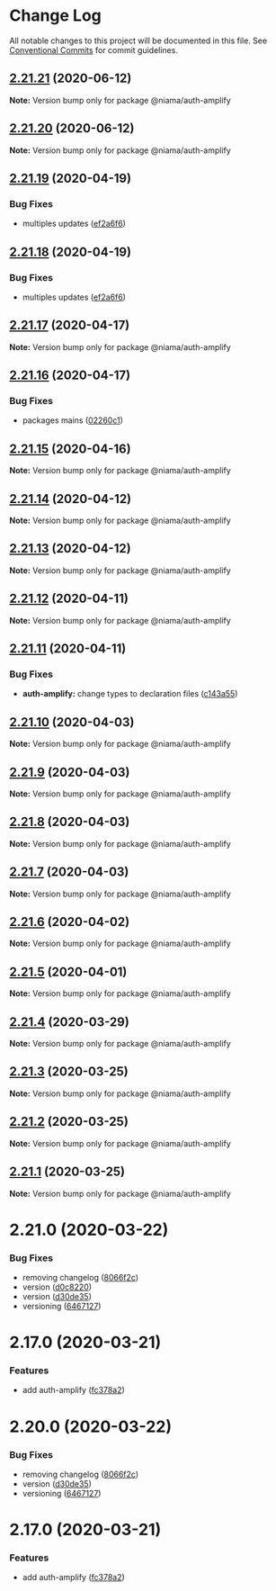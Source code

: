 # Change Log

All notable changes to this project will be documented in this file.
See [Conventional Commits](https://conventionalcommits.org) for commit guidelines.

## [2.21.21](https://github.com/niama-strategies/niama/compare/@niama/auth-amplify@2.21.19...@niama/auth-amplify@2.21.21) (2020-06-12)

**Note:** Version bump only for package @niama/auth-amplify





## [2.21.20](https://github.com/niama-strategies/niama/compare/@niama/auth-amplify@2.21.19...@niama/auth-amplify@2.21.20) (2020-06-12)

**Note:** Version bump only for package @niama/auth-amplify





## [2.21.19](https://github.com/niama-strategies/niama/compare/@niama/auth-amplify@2.21.17...@niama/auth-amplify@2.21.19) (2020-04-19)


### Bug Fixes

* multiples updates ([ef2a6f6](https://github.com/niama-strategies/niama/commit/ef2a6f6f3a2be38cc5aeefe7ad641d61d96dabe4))





## [2.21.18](https://github.com/niama-strategies/niama/compare/@niama/auth-amplify@2.21.17...@niama/auth-amplify@2.21.18) (2020-04-19)


### Bug Fixes

* multiples updates ([ef2a6f6](https://github.com/niama-strategies/niama/commit/ef2a6f6f3a2be38cc5aeefe7ad641d61d96dabe4))





## [2.21.17](https://github.com/niama-strategies/niama/compare/@niama/auth-amplify@2.21.16...@niama/auth-amplify@2.21.17) (2020-04-17)

**Note:** Version bump only for package @niama/auth-amplify





## [2.21.16](https://github.com/niama-strategies/niama/compare/@niama/auth-amplify@2.21.15...@niama/auth-amplify@2.21.16) (2020-04-17)


### Bug Fixes

* packages mains ([02260c1](https://github.com/niama-strategies/niama/commit/02260c19823836b0f3234a330ed25406d8b127a1))





## [2.21.15](https://github.com/niama-strategies/niama/compare/@niama/auth-amplify@2.21.14...@niama/auth-amplify@2.21.15) (2020-04-16)

**Note:** Version bump only for package @niama/auth-amplify





## [2.21.14](https://github.com/niama-strategies/niama/compare/@niama/auth-amplify@2.21.13...@niama/auth-amplify@2.21.14) (2020-04-12)

**Note:** Version bump only for package @niama/auth-amplify





## [2.21.13](https://github.com/niama-strategies/niama/compare/@niama/auth-amplify@2.21.12...@niama/auth-amplify@2.21.13) (2020-04-12)

**Note:** Version bump only for package @niama/auth-amplify





## [2.21.12](https://github.com/niama-strategies/niama/compare/@niama/auth-amplify@2.21.11...@niama/auth-amplify@2.21.12) (2020-04-11)

**Note:** Version bump only for package @niama/auth-amplify





## [2.21.11](https://github.com/niama-strategies/niama/compare/@niama/auth-amplify@2.21.10...@niama/auth-amplify@2.21.11) (2020-04-11)


### Bug Fixes

* **auth-amplify:** change types to declaration files ([c143a55](https://github.com/niama-strategies/niama/commit/c143a55614dbec46bc867f2e3e3359695cef5070))





## [2.21.10](https://github.com/niama-strategies/niama/compare/@niama/auth-amplify@2.21.9...@niama/auth-amplify@2.21.10) (2020-04-03)

**Note:** Version bump only for package @niama/auth-amplify





## [2.21.9](https://github.com/niama-strategies/niama/compare/@niama/auth-amplify@2.21.8...@niama/auth-amplify@2.21.9) (2020-04-03)

**Note:** Version bump only for package @niama/auth-amplify





## [2.21.8](https://github.com/niama-strategies/niama/compare/@niama/auth-amplify@2.21.7...@niama/auth-amplify@2.21.8) (2020-04-03)

**Note:** Version bump only for package @niama/auth-amplify





## [2.21.7](https://github.com/niama-strategies/niama/compare/@niama/auth-amplify@2.21.6...@niama/auth-amplify@2.21.7) (2020-04-03)

**Note:** Version bump only for package @niama/auth-amplify





## [2.21.6](https://github.com/niama-strategies/niama/compare/@niama/auth-amplify@2.21.5...@niama/auth-amplify@2.21.6) (2020-04-02)

**Note:** Version bump only for package @niama/auth-amplify





## [2.21.5](https://github.com/niama-strategies/niama/compare/@niama/auth-amplify@2.21.4...@niama/auth-amplify@2.21.5) (2020-04-01)

**Note:** Version bump only for package @niama/auth-amplify





## [2.21.4](https://github.com/niama-strategies/niama/compare/@niama/auth-amplify@2.21.3...@niama/auth-amplify@2.21.4) (2020-03-29)

**Note:** Version bump only for package @niama/auth-amplify





## [2.21.3](https://github.com/niama-strategies/niama/compare/@niama/auth-amplify@2.21.2...@niama/auth-amplify@2.21.3) (2020-03-25)

**Note:** Version bump only for package @niama/auth-amplify





## [2.21.2](https://github.com/niama-strategies/niama/compare/@niama/auth-amplify@2.21.1...@niama/auth-amplify@2.21.2) (2020-03-25)

**Note:** Version bump only for package @niama/auth-amplify





## [2.21.1](https://github.com/niama-strategies/niama/compare/@niama/auth-amplify@2.21.0...@niama/auth-amplify@2.21.1) (2020-03-25)

**Note:** Version bump only for package @niama/auth-amplify





# 2.21.0 (2020-03-22)


### Bug Fixes

* removing changelog ([8066f2c](https://github.com/niama-strategies/niama/commit/8066f2c143a8e93600d5dab4ab313501e81f7a82))
* version ([d0c8220](https://github.com/niama-strategies/niama/commit/d0c822081680fe0106ebe9b8dd30ce769d102759))
* version ([d30de35](https://github.com/niama-strategies/niama/commit/d30de355da29ccd03916cddcd532e543e5906d0d))
* versioning ([6467127](https://github.com/niama-strategies/niama/commit/6467127550c6c1bfbc0d43ab4d83906695d9d732))



# 2.17.0 (2020-03-21)


### Features

* add auth-amplify ([fc378a2](https://github.com/niama-strategies/niama/commit/fc378a2f303f8befc2fe441fc37799bc4cbf2f71))





# 2.20.0 (2020-03-22)


### Bug Fixes

* removing changelog ([8066f2c](https://github.com/niama-strategies/niama/commit/8066f2c143a8e93600d5dab4ab313501e81f7a82))
* version ([d30de35](https://github.com/niama-strategies/niama/commit/d30de355da29ccd03916cddcd532e543e5906d0d))
* versioning ([6467127](https://github.com/niama-strategies/niama/commit/6467127550c6c1bfbc0d43ab4d83906695d9d732))



# 2.17.0 (2020-03-21)


### Features

* add auth-amplify ([fc378a2](https://github.com/niama-strategies/niama/commit/fc378a2f303f8befc2fe441fc37799bc4cbf2f71))
